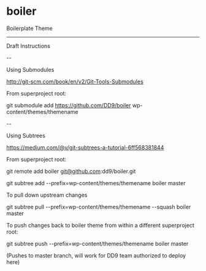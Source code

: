 # boiler
Boilerplate Theme

----
Draft Instructions

--


Using Submodules

http://git-scm.com/book/en/v2/Git-Tools-Submodules

From superproject root: 

git submodule add https://github.com/DD9/boiler wp-content/themes/themename


--

Using Subtrees

https://medium.com/@v/git-subtrees-a-tutorial-6ff568381844

From superproject root: 

git remote add boiler git@github.com:dd9/boiler.git

git subtree add --prefix=wp-content/themes/themename boiler master

To pull down upstream changes

git subtree pull --prefix=wp-content/themes/themename --squash boiler master

To push changes back to boiler theme from within a different superproject root:

git subtree push --prefix=wp-content/themes/themename boiler master

(Pushes to master branch, will work for DD9 team authorized to deploy here)

